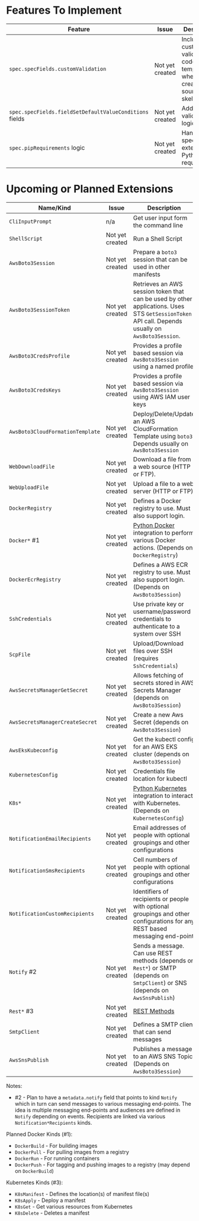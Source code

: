 # Features To Implement

| Feature                                                 | Issue           | Description                                                                           |
|---------------------------------------------------------|-----------------|---------------------------------------------------------------------------------------|
| `spec.specFields.customValidation`                      | Not yet created | Include custom validation code in the template when creating the source file skeleton |
| `spec.specFields.fieldSetDefaultValueConditions` fields | Not yet created | Add validation logic                                                                  |
| `spec.pipRequirements` logic                            | Not yet created | Handle specific external Python requirements                                          |


# Upcoming or Planned Extensions

| Name/Kind                              | Issue           | Description                                                                                                                                       | Status  |
|----------------------------------------|-----------------|---------------------------------------------------------------------------------------------------------------------------------------------------|:-------:|
| `CliInputPrompt`                       | n/a             | Get user input form the command line                                                                                                              | DONE    |
| `ShellScript`                          | Not yet created | Run a Shell Script                                                                                                                                | Planned |
| `AwsBoto3Session`                      | Not yet created | Prepare a `boto3` session that can be used in other manifests                                                                                     | Planned |
| `AwsBoto3SessionToken`                 | Not yet created | Retrieves an AWS session token that can be used by other applications. Uses STS `GetSessionToken` API call. Depends usually on `AwsBoto3Session`. | Planned |
| `AwsBoto3CredsProfile`                 | Not yet created | Provides a profile based session via `AwsBoto3Session` using a named profile                                                                      | Planned |
| `AwsBoto3CredsKeys`                    | Not yet created | Provides a profile based session via `AwsBoto3Session` using AWS IAM user keys                                                                    | Planned |
| `AwsBoto3CloudFormationTemplate`       | Not yet created | Deploy/Delete/Update an AWS CloudFormation Template using `boto3`. Depends usually on `AwsBoto3Session`                                           | Planned |
| `WebDownloadFile`                      | Not yet created | Download a file from a web source (HTTP or FTP).                                                                                                  | Planned |
| `WebUploadFile`                        | Not yet created | Upload a file to a web server (HTTP or FTP).                                                                                                      | Planned |
| `DockerRegistry`                       | Not yet created | Defines a Docker registry to use. Must also support login.                                                                                        | Planned |
| `Docker*` #1                           | Not yet created | [Python Docker](https://docker-py.readthedocs.io/en/stable/) integration to perform various Docker actions. (Depends on `DockerRegistry`)         | Planned |
| `DockerEcrRegistry`                    | Not yet created | Defines a AWS ECR registry to use. Must also support login. (Depends on `AwsBoto3Session`)                                                        | Planned |
| `SshCredentials`                       | Not yet created | Use private key or username/password credentials to authenticate to a system over SSH                                                             | Planned |
| `ScpFile`                              | Not yet created | Upload/Download files over SSH (requires `SshCredentials`)                                                                                        | Planned |
| `AwsSecretsManagerGetSecret`           | Not yet created | Allows fetching of secrets stored in AWS Secrets Manager (depends on `AwsBoto3Session`)                                                           | Planned |
| `AwsSecretsManagerCreateSecret`        | Not yet created | Create a new Aws Secret (depends on `AwsBoto3Session`)                                                                                            | Planned |
| `AwsEksKubeconfig`                     | Not yet created | Get the kubectl config for an AWS EKS cluster (depends on `AwsBoto3Session`)                                                                      | Planned |
| `KubernetesConfig`                     | Not yet created | Credentials file location for kubectl                                                                                                             | Planned |
| `K8s*`                                 | Not yet created | [Python Kubernetes](https://github.com/kubernetes-client/python) integration to interact with Kubernetes. (Depends on `KubernetesConfig`)         | Planned |
| `NotificationEmailRecipients`          | Not yet created | Email addresses of people with optional groupings and other configurations                                                                        | Planned |
| `NotificationSmsRecipients`            | Not yet created | Cell numbers of people with optional groupings and other configurations                                                                           | Planned |
| `NotificationCustomRecipients`         | Not yet created | Identifiers of recipients or people with optional groupings and other configurations for any REST based messaging end-point                       | Planned |
| `Notify` #2                            | Not yet created | Sends a message. Can use REST methods (depends on `Rest*`) or SMTP (depends on `SmtpClient`) or SNS (depends on `AwsSnsPublish`)                  | Planned |
| `Rest*`  #3                            | Not yet created | [REST Methods](https://developer.mozilla.org/en-US/docs/Web/HTTP/Methods)                                                                         | Planned |
| `SmtpClient`                           | Not yet created | Defines a SMTP client that can send messages                                                                                                      | Planned |
| `AwsSnsPublish`                        | Not yet created | Publishes a message to an AWS SNS Topic. (Depends on `AwsBoto3Session`)                                                                           | Planned |

Notes:

* #2 - Plan to have a `metadata.notify` field that points to kind `Notify` which in turn can send messages to various messaging end-points. The idea is multiple messaging end-points and audiences are defined in `Notify` depending on events. Recipients are linked via various `Notification*Recipients` kinds.

Planned Docker Kinds (#1):

* `DockerBuild` - For building images
* `DockerPull` - For pulling images from a registry
* `DockerRun` - For running containers
* `DockerPush` - For tagging and pushing images to a registry (may depend on `DockerBuild`)

Kubernetes Kinds (#3):

* `K8sManifest` - Defines the location(s) of manifest file(s)
* `K8sApply` - Deploy a manifest
* `K8sGet` - Get various resources from Kubernetes
* `K8sDelete` - Deletes a manifest

